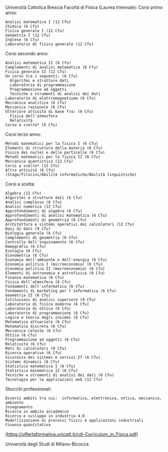 Università Cattolica Brescia
Facoltà di Fisica (Laurea triennale):
  Corsi primo anno:
  
    Analisi matematica I (12 Cfu)
    Chimica (6 Cfu)
    Fisica generale I (12 Cfu)
    Geometria I (12 Cfu)
    Inglese (6 Cfu)
    Laboratorio di fisica generale (12 Cfu)
    
  Corsi secondo anno:
  
    Analisi matematica II (6 Cfu)
    Complementi di analisi matematica (6 Cfu)
    Fisica generale II (12 Cfu)
    Un corso tra i seguenti: (6 Cfu)
      Algoritmi e strutture dati
      Laboratorio di programmazione
      Programmazione ad oggetti
      Tecniche e strumenti di analisi dei dati
    Laboratorio di elettromagnetismo (6 Cfu)
    Meccanica analitica (6 Cfu)
    Meccanica razionale (6 Cfu)
    Ulteriore attività di base fra: (6 Cfu)
      Fisica dell'atmosfera
      Relatività
    Corso a scelta* (6 Cfu)
    
  Corsi terzo anno:
    
    Metodi matematici per la fisica I (6 Cfu)
    Elementi di struttura della materia (6 Cfu)
    Fisica dei nuclei e delle particelle (6 Cfu)
    Metodi matematici per la fisica II (6 Cfu)
    Meccanica quantistica (12 Cfu)
    Corsi a scelta* (12 Cfu)
    Altre attività (6 Cfu)
    (Stage/Tirocini/Abilità informatiche/Abilità linguistiche)
    
 Corsi a scelta:
    
    Algebra (12 Cfu)
    Algoritmi e strutture dati (6 Cfu)
    Analisi complessa (6 Cfu)
    Analisi numerica (12 Cfu)
    Approfondimenti di algebra (6 Cfu)
    Approfondimenti di analisi matematica (6 Cfu)
    Approfondimenti di geometria (6 Cfu)
    Architettura e sistemi operativi dei calcolatori (12 Cfu)
    Basi di dati (9 Cfu)
    Biologia generale (6 Cfu)
    Complementi di geometria (6 Cfu)
    Controllo dell'inquinamento (6 Cfu)
    Demografia (6 Cfu)
    Ecologia (6 Cfu)
    Econometria (6 Cfu)
    Economia dell'ambiente e dell'energia (6 Cfu)
    Economia politica I (microeconomia) (6 Cfu)
    Economia politica II (macroeconomia) (6 Cfu)
    Elementi di astronomia e astrofisica (6 Cfu)
    Finanza matematica (6 Cfu)
    Fisica dell'atmosfera (6 Cfu)
    Fondamenti dell'informatica (6 Cfu)
    Fondamenti di marketing per l'informatica (6 Cfu)
    Geometria II (6 Cfu)
    Istituzioni di analisi superiore (9 Cfu)
    Laboratorio di fisica moderna (6 Cfu)
    Laboratorio di ottica (6 Cfu)
    Laboratorio di programmazione (6 Cfu)
    Logica e teoria degli insiemi (6 Cfu)
    Matematica attuariale (6 Cfu)
    Matematica discreta (6 Cfu)
    Meccanica celeste (6 Cfu)
    Ottica (6 Cfu)
    Programmazione ad oggetti (6 Cfu)
    Relatività (6 Cfu)
    Reti di calcolatori (9 Cfu)
    Ricerca operativa (6 Cfu)
    Sicurezza dei sistemi e servizi IT (6 Cfu)
    Sistemi dinamici (6 Cfu)
    Statistica matematica I (6 Cfu)
    Statistica matematica II (6 Cfu)
    Tecniche e strumenti di analisi dei dati (6 Cfu)
    Tecnologie per le applicazioni web (12 Cfu)
    
  Sbocchi professionali:
    
    Diversi ambiti tra cui:  informatica, elettronica, ottica, meccanica, ambiente
    Insegnamento
    Ricerca in ambito accademico
    Ricerca e sviluppo in industria 4.0
    Modellizzazione di processi fisici e applicazioni industriali
    Finanza quantitativa
    
  (https://offertaformativa.unicatt.it/cdl-Curriculum_in_Fisica.pdf)

Università degli Studi di Milano-Bicocca


